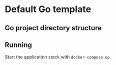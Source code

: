 # Default Go template

## Go project directory structure






## Running

Start the application stack with `docker-compose up`.
